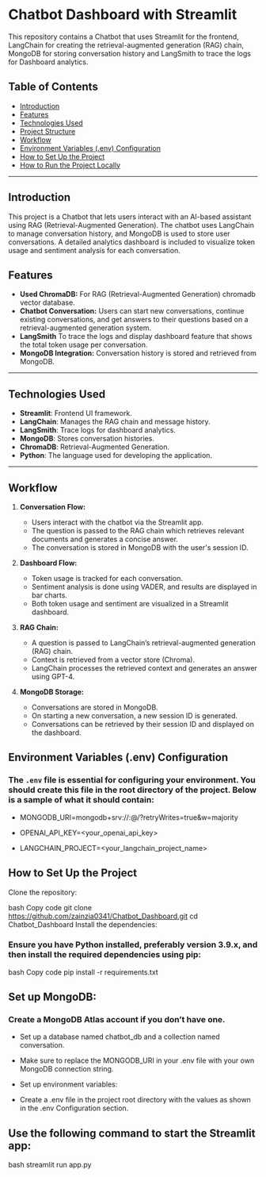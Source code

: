 # Chatbot Dashboard with Streamlit

This repository contains a Chatbot that uses Streamlit for the frontend, LangChain for creating the retrieval-augmented generation (RAG) chain, MongoDB for storing conversation history and LangSmith to trace the logs for Dashboard analytics.

## Table of Contents
- [Introduction](#introduction)
- [Features](#features)
- [Technologies Used](#technologies-used)
- [Project Structure](#project-structure)
- [Workflow](#workflow)
- [Environment Variables (.env) Configuration](#environment-variables-env-configuration)
- [How to Set Up the Project](#how-to-set-up-the-project)
- [How to Run the Project Locally](#how-to-run-the-project-locally)

---

## Introduction

This project is a Chatbot that lets users interact with an AI-based assistant using RAG (Retrieval-Augmented Generation). The chatbot uses LangChain to manage conversation history, and MongoDB is used to store user conversations. A detailed analytics dashboard is included to visualize token usage and sentiment analysis for each conversation.

## Features
- **Used ChromaDB:** For RAG (Retrieval-Augmented Generation) chromadb vector database.
- **Chatbot Conversation:** Users can start new conversations, continue existing conversations, and get answers to their questions based on a retrieval-augmented generation system.
- **LangSmith** To trace the logs and display dashboard feature that shows the total token usage per conversation.
- **MongoDB Integration:** Conversation history is stored and retrieved from MongoDB.

---

## Technologies Used

- **Streamlit**: Frontend UI framework.
- **LangChain**: Manages the RAG chain and message history.
- **LangSmith**: Trace logs for dashboard analytics.
- **MongoDB**: Stores conversation histories.
- **ChromaDB**: Retrieval-Augmented Generation.
- **Python**: The language used for developing the application.

---

## Workflow

1. **Conversation Flow:**
   - Users interact with the chatbot via the Streamlit app.
   - The question is passed to the RAG chain which retrieves relevant documents and generates a concise answer.
   - The conversation is stored in MongoDB with the user's session ID.

2. **Dashboard Flow:**
   - Token usage is tracked for each conversation.
   - Sentiment analysis is done using VADER, and results are displayed in bar charts.
   - Both token usage and sentiment are visualized in a Streamlit dashboard.

3. **RAG Chain:**
   - A question is passed to LangChain’s retrieval-augmented generation (RAG) chain.
   - Context is retrieved from a vector store (Chroma).
   - LangChain processes the retrieved context and generates an answer using GPT-4.

4. **MongoDB Storage:**
   - Conversations are stored in MongoDB.
   - On starting a new conversation, a new session ID is generated.
   - Conversations can be retrieved by their session ID and displayed on the dashboard.

## Environment Variables (.env) Configuration

### The `.env` file is essential for configuring your environment. You should create this file in the root directory of the project. Below is a sample of what it should contain:

- MONGODB_URI=mongodb+srv://<username>:<password>@<cluster-url>/<database-name>?retryWrites=true&w=majority

- OPENAI_API_KEY=<your_openai_api_key>

- LANGCHAIN_PROJECT=<your_langchain_project_name>


## How to Set Up the Project
Clone the repository:

bash
Copy code
git clone https://github.com/zainzia0341/Chatbot_Dashboard.git
cd Chatbot_Dashboard
Install the dependencies:

### Ensure you have Python installed, preferably version 3.9.x, and then install the required dependencies using pip:

bash
Copy code
pip install -r requirements.txt

## Set up MongoDB:

### Create a MongoDB Atlas account if you don’t have one.
- Set up a database named chatbot_db and a collection named conversation.
- Make sure to replace the MONGODB_URI in your .env file with your own MongoDB connection string.
- Set up environment variables:

- Create a .env file in the project root directory with the values as shown in the .env Configuration section.

## Use the following command to start the Streamlit app:

bash
streamlit run app.py

